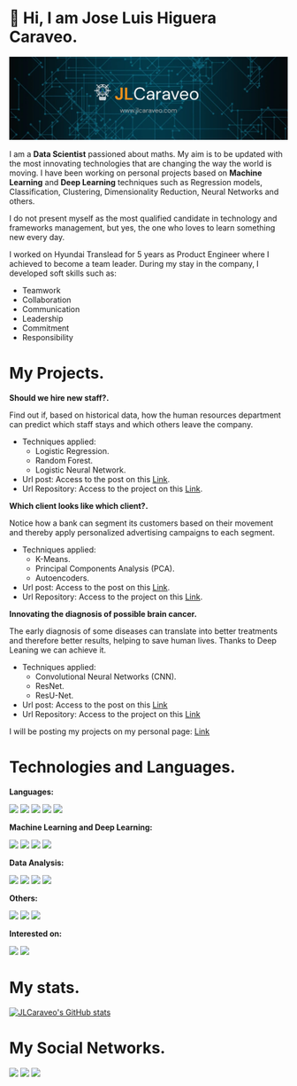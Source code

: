 # :wave: Hi, I am Jose Luis Higuera Caraveo.

<img src='./images/presentation_image.png'/>

I am a **Data Scientist** passioned about maths. My aim is to be updated with the most innovating technologies that are changing the way the world is moving. I have been working on personal projects based on **Machine Learning** and **Deep Learning** techniques such as Regression models, Classification, Clustering, Dimensionality Reduction, Neural Networks and others.


I do not present myself as the most qualified candidate in technology and frameworks management, but yes, the one who loves to learn something new every day.

I worked on Hyundai Translead for 5 years as Product Engineer where I achieved to become a team leader. During my stay in the company, I developed soft skills such as:

- Teamwork
- Collaboration
- Communication
- Leadership
- Commitment
- Responsibility

# My Projects.

**Should we hire new staff?.**

Find out if, based on historical data, how the human resources department can predict which staff stays and which others leave the company.
- Techniques applied:
    - Logistic Regression.
    - Random Forest.
    - Logistic Neural Network.
- Url post: Access to the post on this [Link](https://jlcaraveo.netlify.app/projects/should-we-hire-new-staff/).
- Url Repository: Access to the project on this [Link](https://github.com/JLCaraveo/ML-Projects/blob/master/01.%20Human%20Resources/Human%20Resources%20-%20English%20version.ipynb).

**Which client looks like which client?.**

Notice how a bank can segment its customers based on their movement and thereby apply personalized advertising campaigns to each segment.
- Techniques applied:
    - K-Means.
    - Principal Components Analysis (PCA).
    - Autoencoders.
- Url post: Access to the post on this [Link](https://jlcaraveo.netlify.app/projects/which-client-looks-like-which-client/).
- Url Repository: Access to the project on this [Link](https://github.com/JLCaraveo/ML-Projects/blob/master/02.%20Marketing/Marketing-English-Version.ipynb).

**Innovating the diagnosis of possible brain cancer.**

The early diagnosis of some diseases can translate into better treatments and therefore better results, helping to save human lives. Thanks to Deep Leaning we can achieve it.
- Techniques applied:
    - Convolutional Neural Networks (CNN).
    - ResNet.
    - ResU-Net.
- Url post: Access to the post on this [Link](https://jlcaraveo.netlify.app/projects/innovating-the-diagnosis-of-possible-brain-cancer/)
- Url Repository: Access to the project on this [Link](https://github.com/JLCaraveo/ML-Projects/blob/master/04.%20Brain%20Tumors/Healthcare_AI-English-version.ipynb)


I will be posting my projects on my personal page: [Link](https://jlcaraveo.netlify.app/projects)

# Technologies and Languages.

**Languages:**

<img src="https://img.shields.io/badge/Python-FFD43B?style=for-the-badge&logo=python&logoColor=blue" /> <img src="https://img.shields.io/badge/R-276DC3?style=for-the-badge&logo=r&logoColor=white" /> <img src="https://img.shields.io/badge/JavaScript-323330?style=for-the-badge&logo=javascript&logoColor=F7DF1E" /> <img src="https://img.shields.io/badge/MySQL-005C84?style=for-the-badge&logo=mysql&logoColor=white" /> <img src="https://img.shields.io/badge/PostgreSQL-316192?style=for-the-badge&logo=postgresql&logoColor=white" />

**Machine Learning and Deep Learning:**

<img src="https://img.shields.io/badge/Numpy-777BB4?style=for-the-badge&logo=numpy&logoColor=white" /> <img src="https://img.shields.io/badge/TensorFlow-FF6F00?style=for-the-badge&logo=TensorFlow&logoColor=white" /> <img src="https://img.shields.io/badge/scikit_learn-F7931E?style=for-the-badge&logo=scikit-learn&logoColor=white" /> <img src="https://img.shields.io/badge/Keras-D00000?style=for-the-badge&logo=Keras&logoColor=white" />

**Data Analysis:**

<img src="https://img.shields.io/badge/Pandas-2C2D72?style=for-the-badge&logo=pandas&logoColor=white" /> <img src="https://img.shields.io/badge/SciPy-654FF0?style=for-the-badge&logo=SciPy&logoColor=white" /> <img src="https://img.shields.io/badge/PowerBI-F2C811?style=for-the-badge&logo=Power%20BI&logoColor=white" /> <img src="https://img.shields.io/badge/Tableau-E97627?style=for-the-badge&logo=Tableau&logoColor=white" /> 

**Others:**

<img src="https://img.shields.io/badge/Linux-FCC624?style=for-the-badge&logo=linux&logoColor=black" /> <img src="https://img.shields.io/badge/GIT-E44C30?style=for-the-badge&logo=git&logoColor=white" /> <img src="https://img.shields.io/badge/windows%20terminal-4D4D4D?style=for-the-badge&logo=windows%20terminal&logoColor=white" />

**Interested on:**

<img src="https://img.shields.io/badge/PyTorch-EE4C2C?style=for-the-badge&logo=PyTorch&logoColor=white" /> <img src="https://img.shields.io/badge/MongoDB-4EA94B?style=for-the-badge&logo=mongodb&logoColor=white" /> 

# My stats.

[![JLCaraveo's GitHub stats](https://github-readme-stats.vercel.app/api?username=JLCaraveo)](https://github.com/anuraghazra/github-readme-stats)

# My Social Networks.

[<img src="https://img.shields.io/badge/LinkedIn-0077B5?style=for-the-badge&logo=linkedin&logoColor=white" />](https://www.linkedin.com/in/jlcaraveo/)
[<img src="https://img.shields.io/badge/Twitter-1DA1F2?style=for-the-badge&logo=twitter&logoColor=white" />](https://twitter.com/JLCaraveo)
[<img src="https://img.shields.io/badge/GitHub-100000?style=for-the-badge&logo=github&logoColor=white" />](https://github.com/JLCaraveo)
